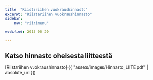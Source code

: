 ```yaml
---
title: "Riistariihen vuokraushinnasto"
excerpt: "Riistariihen vuokraushinnasto"
sidebar:
    nav: "riihimenu"

modified: 2018-08-20

---
```



## Katso hinnasto oheisesta liitteestä

[Riistariihen vuokraushinnasto]({{ "assets/images/Hinnasto_LIITE.pdf" | absolute_url }})
